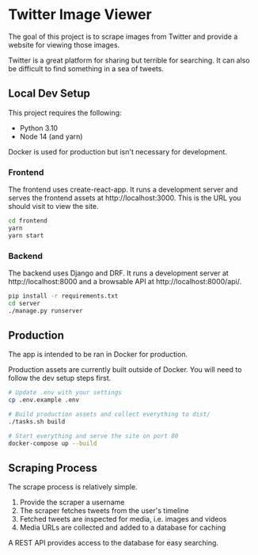 # Twitter Image Viewer

The goal of this project is to scrape images from Twitter and provide a website for viewing those images.

Twitter is a great platform for sharing but terrible for searching. It can also be difficult to find something in a sea of tweets.

## Local Dev Setup

This project requires the following:

- Python 3.10
- Node 14 (and yarn)

Docker is used for production but isn't necessary for development.

### Frontend

The frontend uses create-react-app. It runs a development server and serves the frontend assets at http://localhost:3000. This is the URL you should visit to view the site.

```bash
cd frontend
yarn
yarn start
```

### Backend

The backend uses Django and DRF. It runs a development server at http://localhost:8000 and a browsable API at http://localhost:8000/api/.

```bash
pip install -r requirements.txt
cd server
./manage.py runserver
```

## Production

The app is intended to be ran in Docker for production.

Production assets are currently built outside of Docker. You will need to follow the dev setup steps first.

```bash
# Update .env with your settings
cp .env.example .env

# Build production assets and collect everything to dist/
./tasks.sh build

# Start everything and serve the site on port 80
docker-compose up --build
```

## Scraping Process

The scrape process is relatively simple.

1. Provide the scraper a username
2. The scraper fetches tweets from the user's timeline
3. Fetched tweets are inspected for media, i.e. images and videos
4. Media URLs are collected and added to a database for caching

A REST API provides access to the database for easy searching.